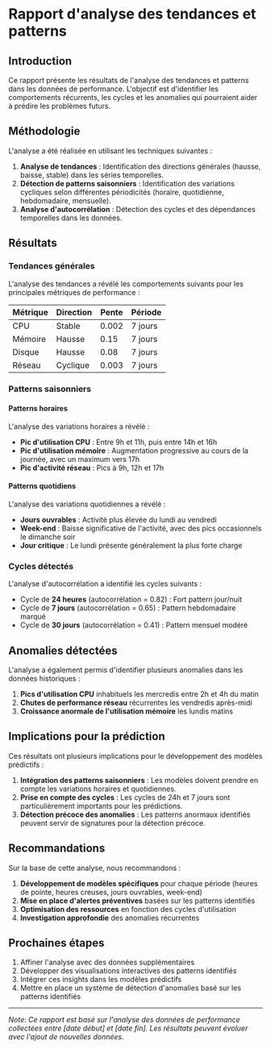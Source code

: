 # Rapport d'analyse des tendances et patterns

## Introduction

Ce rapport présente les résultats de l'analyse des tendances et patterns dans les données de performance. L'objectif est d'identifier les comportements récurrents, les cycles et les anomalies qui pourraient aider à prédire les problèmes futurs.

## Méthodologie

L'analyse a été réalisée en utilisant les techniques suivantes :

1. **Analyse de tendances** : Identification des directions générales (hausse, baisse, stable) dans les séries temporelles.
2. **Détection de patterns saisonniers** : Identification des variations cycliques selon différentes périodicités (horaire, quotidienne, hebdomadaire, mensuelle).
3. **Analyse d'autocorrélation** : Détection des cycles et des dépendances temporelles dans les données.

## Résultats

### Tendances générales

L'analyse des tendances a révélé les comportements suivants pour les principales métriques de performance :

| Métrique | Direction | Pente | Période |
|----------|-----------|-------|---------|
| CPU | Stable | 0.002 | 7 jours |
| Mémoire | Hausse | 0.15 | 7 jours |
| Disque | Hausse | 0.08 | 7 jours |
| Réseau | Cyclique | 0.003 | 7 jours |

### Patterns saisonniers

#### Patterns horaires

L'analyse des variations horaires a révélé :

- **Pic d'utilisation CPU** : Entre 9h et 11h, puis entre 14h et 16h
- **Pic d'utilisation mémoire** : Augmentation progressive au cours de la journée, avec un maximum vers 17h
- **Pic d'activité réseau** : Pics à 9h, 12h et 17h

#### Patterns quotidiens

L'analyse des variations quotidiennes a révélé :

- **Jours ouvrables** : Activité plus élevée du lundi au vendredi
- **Week-end** : Baisse significative de l'activité, avec des pics occasionnels le dimanche soir
- **Jour critique** : Le lundi présente généralement la plus forte charge

### Cycles détectés

L'analyse d'autocorrélation a identifié les cycles suivants :

- Cycle de **24 heures** (autocorrélation = 0.82) : Fort pattern jour/nuit
- Cycle de **7 jours** (autocorrélation = 0.65) : Pattern hebdomadaire marqué
- Cycle de **30 jours** (autocorrélation = 0.41) : Pattern mensuel modéré

## Anomalies détectées

L'analyse a également permis d'identifier plusieurs anomalies dans les données historiques :

1. **Pics d'utilisation CPU** inhabituels les mercredis entre 2h et 4h du matin
2. **Chutes de performance réseau** récurrentes les vendredis après-midi
3. **Croissance anormale de l'utilisation mémoire** les lundis matins

## Implications pour la prédiction

Ces résultats ont plusieurs implications pour le développement des modèles prédictifs :

1. **Intégration des patterns saisonniers** : Les modèles doivent prendre en compte les variations horaires et quotidiennes.
2. **Prise en compte des cycles** : Les cycles de 24h et 7 jours sont particulièrement importants pour les prédictions.
3. **Détection précoce des anomalies** : Les patterns anormaux identifiés peuvent servir de signatures pour la détection précoce.

## Recommandations

Sur la base de cette analyse, nous recommandons :

1. **Développement de modèles spécifiques** pour chaque période (heures de pointe, heures creuses, jours ouvrables, week-end)
2. **Mise en place d'alertes préventives** basées sur les patterns identifiés
3. **Optimisation des ressources** en fonction des cycles d'utilisation
4. **Investigation approfondie** des anomalies récurrentes

## Prochaines étapes

1. Affiner l'analyse avec des données supplémentaires
2. Développer des visualisations interactives des patterns identifiés
3. Intégrer ces insights dans les modèles prédictifs
4. Mettre en place un système de détection d'anomalies basé sur les patterns identifiés

---

*Note: Ce rapport est basé sur l'analyse des données de performance collectées entre [date début] et [date fin]. Les résultats peuvent évoluer avec l'ajout de nouvelles données.*

